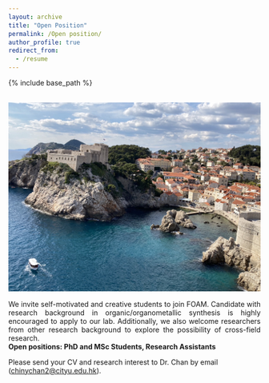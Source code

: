 ```yaml
---
layout: archive
title: "Open Position"
permalink: /Open position/
author_profile: true
redirect_from:
  - /resume
---
```


{% include base_path %}

<br/> <img src='/images/IMG_0133.jpg'>

<div style="text-align: justify">
We invite self-motivated and creative students to join FOAM. Candidate with research background in organic/organometallic synthesis is highly encouraged to apply to our lab. Additionally, we also welcome researchers from other research background to explore the possibility of cross-field research.
</div>
<b>Open positions:  PhD and MSc Students, Research Assistants</b>

Please send your CV and research interest to Dr. Chan by email (chinychan2@cityu.edu.hk). 


